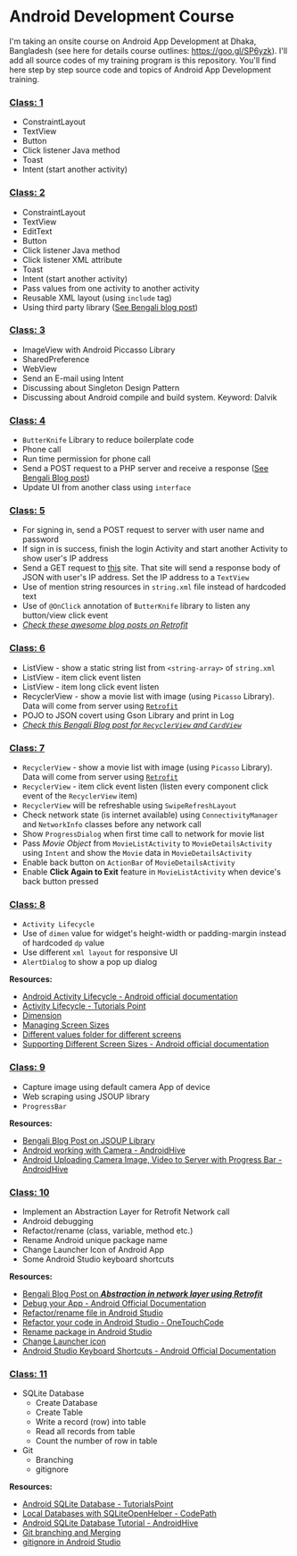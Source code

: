 # Android Development Course

I'm taking an onsite course on Android App Development at Dhaka, Bangladesh (see here for details course outlines: https://goo.gl/SP6yzk). I'll add all source codes of my training program is this repository. You'll find here step by step source code and topics of Android App Development training.

### [Class: 1](https://github.com/hasancse91/Android-Development-Course/tree/master/01-FirstClass)
 - ConstraintLayout
 - TextView
 - Button
 - Click listener Java method
 - Toast
 - Intent (start another activity)
 
### [Class: 2](https://github.com/hasancse91/Android-Development-Course/tree/master/02-SecondClass) 
 - ConstraintLayout
 - TextView
 - EditText
 - Button
 - Click listener Java method
 - Click listener XML attribute
 - Toast
 - Intent (start another activity)
 - Pass values from one activity to another activity
 - Reusable XML layout (using `include` tag)
 - Using third party library ([See Bengali blog post](https://hellohasan.com/2017/05/23/android-development-pretty-logger-library/))
 
### [Class: 3](https://github.com/hasancse91/Android-Development-Course/tree/master/03-ThirdClass)
- ImageView with Android Piccasso Library
- SharedPreference
- WebView
- Send an E-mail using Intent
- Discussing about Singleton Design Pattern
- Discussing about Android compile and build system. Keyword: Dalvik

### [Class: 4](https://github.com/hasancse91/Android-Development-Course/tree/master/04-FourthClass)
- `ButterKnife` Library to reduce boilerplate code
- Phone call
- Run time permission for phone call
- Send a POST request to a PHP server and receive a response ([See Bengali Blog post](https://hellohasan.com/2016/12/03/android-retrofit-get-post-method/))
- Update UI from another class using `interface`

### [Class: 5](https://github.com/hasancse91/Android-Development-Course/tree/master/05-FifthClass)
- For signing in, send a POST request to server with user name and password
- If sign in is success, finish the login Activity and start another Activity to show user's IP address
- Send a GET request to [this](http://ip.jsontest.com/) site. That site will send a response body of JSON with user's IP address. Set the IP address to a `TextView`
- Use of mention string resources in `string.xml` file instead of hardcoded text
- Use of `@OnClick` annotation of `ButterKnife` library to listen any button/view click event
- *[Check these awesome blog posts on Retrofit](https://futurestud.io/tutorials/tag/retrofit/)*

### [Class: 6](https://github.com/hasancse91/Android-Development-Course/tree/master/06-SixthClass)
- ListView - show a static string list from `<string-array>` of `string.xml`
- ListView - item click event listen
- ListView - item long click event listen
- RecyclerView - show a movie list with image (using `Picasso` Library). Data will come from server using [`Retrofit`](https://github.com/hasancse91/Android-Development-Course/tree/master/05-FifthClass)
- POJO to JSON covert using Gson Library and print in Log
- [*Check this Bengali Blog post for `RecyclerView` and `CardView`*](https://hellohasan.com/2017/02/20/android-cardview-recyclerview-bengali-tutorial/)

### [Class: 7](https://github.com/hasancse91/Android-Development-Course/tree/master/07-SeventhClass)
- `RecyclerView` - show a movie list with image (using `Picasso` Library). Data will come from server using [`Retrofit`](https://github.com/hasancse91/Android-Development-Course/tree/master/05-FifthClass)
- `RecyclerView` - item click event listen (listen every component click event of the `RecyclerView` item)
- `RecyclerView` will be refreshable using `SwipeRefreshLayout`
- Check network state (is internet available) using `ConnectivityManager` and `NetworkInfo` classes before any network call
- Show `ProgressDialog` when first time call to network for movie list
- Pass *Movie Object* from `MovieListActivity` to `MovieDetailsActivity` using `Intent` and show the `Movie` data in `MovieDetailsActivity`
- Enable back button on `ActionBar` of `MovieDetailsActivity`
- Enable **Click Again to Exit** feature in `MovieListActivity` when device's back button pressed

### [Class: 8](https://github.com/hasancse91/Android-Development-Course/tree/master/08-EighthClass)
- `Activity Lifecycle`
- Use of `dimen` value for widget's height-width or padding-margin instead of hardcoded `dp` value
- Use different `xml layout` for responsive UI
- `AlertDialog` to show a pop up dialog

**Resources:**
- [Android Activity Lifecycle - Android official documentation](https://developer.android.com/guide/components/activities/activity-lifecycle.html)
- [Activity Lifecycle - Tutorials Point](https://www.javatpoint.com/android-life-cycle-of-activity)
- [Dimension](https://developer.android.com/guide/topics/resources/more-resources.html#Dimension)
- [Managing Screen Sizes](https://android-developers.googleblog.com/2011/07/new-tools-for-managing-screen-sizes.html)
- [Different values folder for different screens](https://stackoverflow.com/a/32861248/6200296)
- [Supporting Different Screen Sizes - Android official documentation](https://developer.android.com/training/multiscreen/screensizes.html)

### [Class: 9](https://github.com/hasancse91/Android-Development-Course/tree/master/09-NinthClass)
- Capture image using default camera App of device
- Web scraping using JSOUP library
- `ProgressBar`

**Resources:**
- [Bengali Blog Post on JSOUP Library](https://hellohasan.com/2017/02/25/android-web-scraping-jsoup/)
- [Android working with Camera - AndroidHive](https://www.androidhive.info/2013/09/android-working-with-camera-api/)
- [Android Uploading Camera Image, Video to Server with Progress Bar - AndroidHive](https://www.androidhive.info/2014/12/android-uploading-camera-image-video-to-server-with-progress-bar/)

### [Class: 10](https://github.com/hasancse91/Android-Development-Course/tree/master/10-TenthClass)
- Implement an Abstraction Layer for Retrofit Network call
- Android debugging
- Refactor/rename (class, variable, method etc.)
- Rename Android unique package name
- Change Launcher Icon of Android App
- Some Android Studio keyboard shortcuts

**Resources:**
- [Bengali Blog Post on ***Abstraction in network layer using Retrofit***](https://hellohasan.com/2017/10/01/android-retrofit-get-post-method-different-network-layer/)
- [Debug your App - Android Official Documentation](https://developer.android.com/studio/debug/index.html)
- [Refactor/rename file in Android Studio](https://stackoverflow.com/a/28269008/6200296)
- [Refactor your code in Android Studio - OneTouchCode](http://onetouchcode.com/2016/10/12/code-refactor-android-studio/)
- [Rename package in Android Studio](https://stackoverflow.com/a/29092698/6200296)
- [Change Launcher icon](https://stackoverflow.com/a/21385148/6200296)
- [Android Studio Keyboard Shortcuts - Android Official Documentation](https://developer.android.com/studio/intro/keyboard-shortcuts.html)

### [Class: 11](https://github.com/hasancse91/Android-Development-Course/tree/master/11-EleventhClass)
- SQLite Database 
	- Create Database
	- Create Table
	- Write a record (row) into table
	- Read all records from table
	- Count the number of row in table
- Git
	- Branching
	- gitignore

**Resources:**
- [Android SQLite Database - TutorialsPoint](https://www.tutorialspoint.com/android/android_sqlite_database.htm)
- [Local Databases with SQLiteOpenHelper - CodePath](http://guides.codepath.com/android/local-databases-with-sqliteopenhelper)
- [Android SQLite Database Tutorial - AndroidHive](https://www.androidhive.info/2011/11/android-sqlite-database-tutorial/)
- [Git branching and Merging](https://git-scm.com/book/en/v2/Git-Branching-Basic-Branching-and-Merging)
- [gitignore in Android Studio](https://stackoverflow.com/a/17803964/6200296)